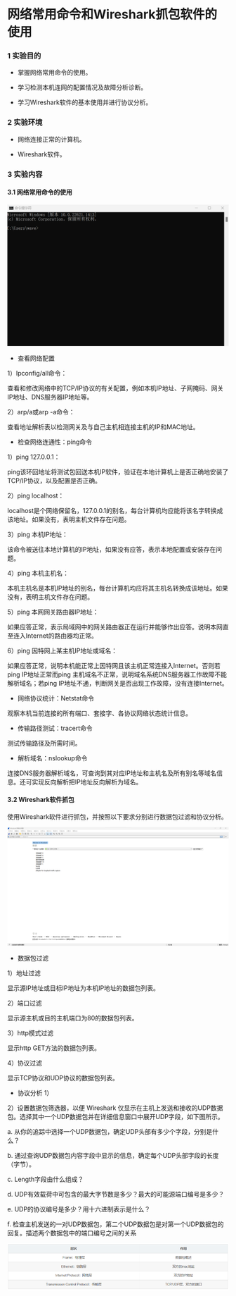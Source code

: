# 网络常用命令和Wireshark抓包软件的使用

### 1 实验目的

- 掌握网络常用命令的使用。 

- 学习检测本机连网的配置情况及故障分析诊断。

- 学习Wireshark软件的基本使用并进行协议分析。

### 2 实验环境

- 网络连接正常的计算机。

- Wireshark软件。

### 3 实验内容

#### 3.1 网络常用命令的使用

![1.png](images/1.png)

- 查看网络配置

1）Ipconfig/all命令：

查看和修改网络中的TCP/IP协议的有关配置，例如本机IP地址、子网掩码、网关IP地址、DNS服务器IP地址等。

2）arp/a或arp -a命令：

查看地址解析表以检测网关及与自己主机相连接主机的IP和MAC地址。

- 检查网络连通性：ping命令

1）ping 127.0.0.1：

ping该环回地址将测试包回送本机IP软件，验证在本地计算机上是否正确地安装了TCP/IP协议，以及配置是否正确。

2）ping localhost：

localhost是个网络保留名，127.0.0.1的别名，每台计算机均应能将该名字转换成该地址。如果没有，表明主机文件存在问题。

3）ping 本机IP地址：

该命令被送往本地计算机的IP地址，如果没有应答，表示本地配置或安装存在问题。

4）ping 本机主机名：

本机主机名是本机IP地址的别名，每台计算机均应将其主机名转换成该地址。如果没有，表明主机文件存在问题。

5）ping 本网网关路由器IP地址：

如果应答正常，表示局域网中的网关路由器正在运行并能够作出应答。说明本网直至连入Internet的路由器均正常。

6）ping 因特网上某主机IP地址或域名：

如果应答正常，说明本机能正常上因特网且该主机正常连接入Internet。否则若ping IP地址正常而ping 主机域名不正常，说明域名系统DNS服务器工作故障不能解析域名；若ping IP地址不通，判断网关是否出现工作故障，没有连接Internet。

- 网络协议统计：Netstat命令

观察本机当前连接的所有端口、套接字、各协议网络状态统计信息。

- 传输路径测试：tracert命令

测试传输路径及所需时间。

- 解析域名：nslookup命令

连接DNS服务器解析域名，可查询到其对应IP地址和主机名及所有别名等域名信息。还可实现反向解析把IP地址反向解析为域名。

#### 3.2 Wireshark软件抓包

使用Wireshark软件进行抓包，并按照以下要求分别进行数据包过滤和协议分析。

![2.png](images/2.png)

- 数据包过滤

1）地址过滤

显示源IP地址或目标IP地址为本机IP地址的数据包列表。

2）端口过滤

显示源主机或目的主机端口为80的数据包列表。

3）http模式过滤

显示http GET方法的数据包列表。

4）协议过滤

显示TCP协议和UDP协议的数据包列表。

- 协议分析
1）



2）设置数据包筛选器，以便 Wireshark 仅显示在主机上发送和接收的UDP数据包。选择其中一个UDP数据包并在详细信息窗口中展开UDP字段，如下图所示。

a. 从你的追踪中选择一个UDP数据包，确定UDP头部有多少个字段，分别是什么？

b. 通过查询UDP数据包内容字段中显示的信息，确定每个UDP头部字段的长度（字节）。

c. Length字段由什么组成？

d. UDP有效载荷中可包含的最大字节数是多少？最大的可能源端口编号是多少？

e. UDP的协议编号是多少？用十六进制表示是什么？

f. 检查主机发送的一对UDP数据包，第二个UDP数据包是对第一个UDP数据包的回复。描述两个数据包中的端口编号之间的关系

![3](images/3.png)

